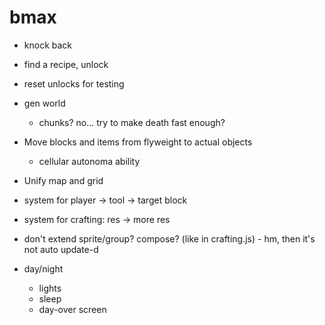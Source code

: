 # bmax

* knock back
* find a recipe, unlock
* reset unlocks for testing

* gen world
  * chunks? no... try to make death fast enough?

* Move blocks and items from flyweight to actual objects
  * cellular autonoma ability
* Unify map and grid
* system for player -> tool -> target block
* system for crafting: res -> more res
* don't extend sprite/group? compose? (like in crafting.js) - hm, then it's not auto update-d

* day/night
  * lights
  * sleep
  * day-over screen
